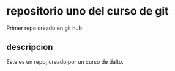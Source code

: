 # repositorio uno del curso de git
Primer repo creado en git hub

## descripcion
Este es un repo, creado por un curso de dalto.
